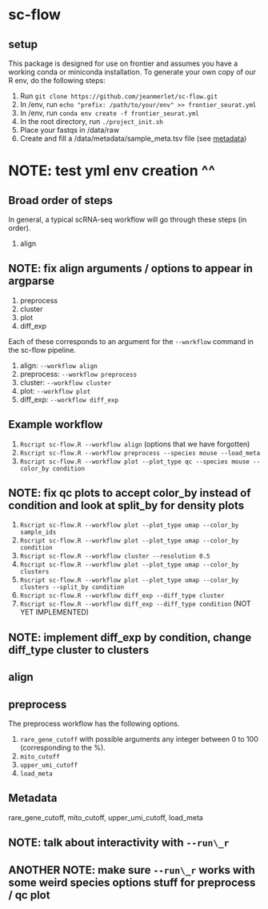# sc-flow

## setup
This package is designed for use on frontier and assumes you have a working conda or miniconda installation.
To generate your own copy of our R env, do the following steps:
1. Run ```git clone https://github.com/jeanmerlet/sc-flow.git```
2. In /env, run ```echo "prefix: /path/to/your/env" >> frontier_seurat.yml```
3. In /env, run ```conda env create -f frontier_seurat.yml```
4. In the root directory, run ```./project_init.sh```
5. Place your fastqs in /data/raw
6. Create and fill a /data/metadata/sample_meta.tsv file (see [metadata](#metadata))

# NOTE: test yml env creation ^^

## Broad order of steps
In general, a typical scRNA-seq workflow will go through these steps (in order).
1. align

## NOTE: fix align arguments / options to appear in argparse

1. preprocess
2. cluster
3. plot
4. diff\_exp

Each of these corresponds to an argument for the ```--workflow``` command in the sc-flow pipeline.
1. align: ```--workflow align```
2. preprocess: ```--workflow preprocess```
3. cluster: ```--workflow cluster```
4. plot: ```--workflow plot```
5. diff\_exp: ```--workflow diff_exp```

## Example workflow
1. ```Rscript sc-flow.R --workflow align``` (options that we have forgotten)
2. ```Rscript sc-flow.R --workflow preprocess --species mouse --load_meta```
3. ```Rscript sc-flow.R --workflow plot --plot_type qc --species mouse --color_by condition```

## NOTE: fix qc plots to accept color\_by instead of condition and look at split\_by for density plots

1. ```Rscript sc-flow.R --workflow plot --plot_type umap --color_by sample_ids```
2. ```Rscript sc-flow.R --workflow plot --plot_type umap --color_by condition```
3. ```Rscript sc-flow.R --workflow cluster --resolution 0.5```
4. ```Rscript sc-flow.R --workflow plot --plot_type umap --color_by clusters```
5. ```Rscript sc-flow.R --workflow plot --plot_type umap --color_by clusters --split_by condition```
6. ```Rscript sc-flow.R --workflow diff_exp --diff_type cluster```
7. ```Rscript sc-flow.R --workflow diff_exp --diff_type condition``` (NOT YET IMPLEMENTED)

## NOTE: implement diff\_exp by condition, change diff\_type cluster to clusters


## align

## preprocess
The preprocess workflow has the following options.
1. ```rare_gene_cutoff``` with possible arguments any integer between 0 to 100 (corresponding to the %).
2. ```mito_cutoff```
3. ```upper_umi_cutoff```
4. ```load_meta```


## Metadata

rare_gene_cutoff, mito_cutoff, upper_umi_cutoff, load_meta


## NOTE: talk about interactivity with ```--run\_r```
## ANOTHER NOTE: make sure ```--run\_r``` works with some weird species options stuff for preprocess / qc plot
